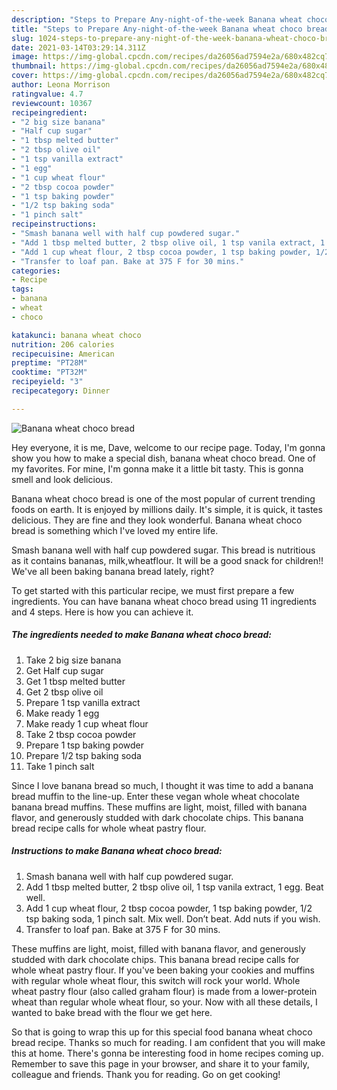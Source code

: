 ```yaml
---
description: "Steps to Prepare Any-night-of-the-week Banana wheat choco bread"
title: "Steps to Prepare Any-night-of-the-week Banana wheat choco bread"
slug: 1024-steps-to-prepare-any-night-of-the-week-banana-wheat-choco-bread
date: 2021-03-14T03:29:14.311Z
image: https://img-global.cpcdn.com/recipes/da26056ad7594e2a/680x482cq70/banana-wheat-choco-bread-recipe-main-photo.jpg
thumbnail: https://img-global.cpcdn.com/recipes/da26056ad7594e2a/680x482cq70/banana-wheat-choco-bread-recipe-main-photo.jpg
cover: https://img-global.cpcdn.com/recipes/da26056ad7594e2a/680x482cq70/banana-wheat-choco-bread-recipe-main-photo.jpg
author: Leona Morrison
ratingvalue: 4.7
reviewcount: 10367
recipeingredient:
- "2 big size banana"
- "Half cup sugar"
- "1 tbsp melted butter"
- "2 tbsp olive oil"
- "1 tsp vanilla extract"
- "1 egg"
- "1 cup wheat flour"
- "2 tbsp cocoa powder"
- "1 tsp baking powder"
- "1/2 tsp baking soda"
- "1 pinch salt"
recipeinstructions:
- "Smash banana well with half cup powdered sugar."
- "Add 1 tbsp melted butter, 2 tbsp olive oil, 1 tsp vanila extract, 1 egg. Beat well."
- "Add 1 cup wheat flour, 2 tbsp cocoa powder, 1 tsp baking powder, 1/2 tsp baking soda, 1 pinch salt. Mix well. Don’t beat. Add nuts if you wish."
- "Transfer to loaf pan. Bake at 375 F for 30 mins."
categories:
- Recipe
tags:
- banana
- wheat
- choco

katakunci: banana wheat choco 
nutrition: 206 calories
recipecuisine: American
preptime: "PT28M"
cooktime: "PT32M"
recipeyield: "3"
recipecategory: Dinner

---
```



![Banana wheat choco bread](https://img-global.cpcdn.com/recipes/da26056ad7594e2a/680x482cq70/banana-wheat-choco-bread-recipe-main-photo.jpg)

Hey everyone, it is me, Dave, welcome to our recipe page. Today, I'm gonna show you how to make a special dish, banana wheat choco bread. One of my favorites. For mine, I'm gonna make it a little bit tasty. This is gonna smell and look delicious.

Banana wheat choco bread is one of the most popular of current trending foods on earth. It is enjoyed by millions daily. It's simple, it is quick, it tastes delicious. They are fine and they look wonderful. Banana wheat choco bread is something which I've loved my entire life.

Smash banana well with half cup powdered sugar. This bread is nutritious as it contains bananas, milk,wheatflour. It will be a good snack for children!! We&#39;ve all been baking banana bread lately, right?


To get started with this particular recipe, we must first prepare a few ingredients. You can have banana wheat choco bread using 11 ingredients and 4 steps. Here is how you can achieve it.

<!--inarticleads1-->

##### The ingredients needed to make Banana wheat choco bread:

1. Take 2 big size banana
1. Get Half cup sugar
1. Get 1 tbsp melted butter
1. Get 2 tbsp olive oil
1. Prepare 1 tsp vanilla extract
1. Make ready 1 egg
1. Make ready 1 cup wheat flour
1. Take 2 tbsp cocoa powder
1. Prepare 1 tsp baking powder
1. Prepare 1/2 tsp baking soda
1. Take 1 pinch salt


Since I love banana bread so much, I thought it was time to add a banana bread muffin to the line-up. Enter these vegan whole wheat chocolate banana bread muffins. These muffins are light, moist, filled with banana flavor, and generously studded with dark chocolate chips. This banana bread recipe calls for whole wheat pastry flour. 

<!--inarticleads2-->

##### Instructions to make Banana wheat choco bread:

1. Smash banana well with half cup powdered sugar.
1. Add 1 tbsp melted butter, 2 tbsp olive oil, 1 tsp vanila extract, 1 egg. Beat well.
1. Add 1 cup wheat flour, 2 tbsp cocoa powder, 1 tsp baking powder, 1/2 tsp baking soda, 1 pinch salt. Mix well. Don’t beat. Add nuts if you wish.
1. Transfer to loaf pan. Bake at 375 F for 30 mins.


These muffins are light, moist, filled with banana flavor, and generously studded with dark chocolate chips. This banana bread recipe calls for whole wheat pastry flour. If you&#39;ve been baking your cookies and muffins with regular whole wheat flour, this switch will rock your world. Whole wheat pastry flour (also called graham flour) is made from a lower-protein wheat than regular whole wheat flour, so your. Now with all these details, I wanted to bake bread with the flour we get here. 

So that is going to wrap this up for this special food banana wheat choco bread recipe. Thanks so much for reading. I am confident that you will make this at home. There's gonna be interesting food in home recipes coming up. Remember to save this page in your browser, and share it to your family, colleague and friends. Thank you for reading. Go on get cooking!
